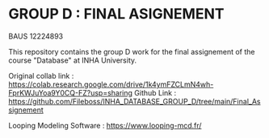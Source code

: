 # GROUP D : FINAL ASIGNEMENT
BAUS 12224893

This repository contains the group D work for the final assignement of the course "Database" at INHA University.

Original collab link : https://colab.research.google.com/drive/1k4ymFZCLmN4wh-FprKWJuYoa9Y0CQ-FZ?usp=sharing
Github Link : https://github.com/Fileboss/INHA_DATABASE_GROUP_D/tree/main/Final_Assignement

Looping Modeling Software : https://www.looping-mcd.fr/